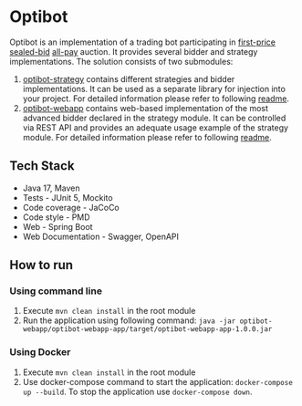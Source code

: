 # Optibot
Optibot is an implementation of a trading bot participating in [first-price sealed-bid](https://en.wikipedia.org/wiki/First-price_sealed-bid_auction) [all-pay](https://en.wikipedia.org/wiki/All-pay_auction) auction. 
It provides several bidder and strategy implementations.
The solution consists of two submodules:
1. [optibot-strategy](optibot-strategy) contains different strategies and bidder implementations. It can be used as a separate library for injection into your project. For detailed information please refer to following [readme](optibot-strategy/Readme.md).
2. [optibot-webapp](optibot-webapp) contains web-based implementation of the most advanced bidder declared in the strategy module. It can be controlled via REST API and provides an adequate usage example of the strategy module. For detailed information please refer to following [readme](optibot-webapp/Readme.md).

## Tech Stack
- Java 17, Maven
- Tests - JUnit 5, Mockito
- Code coverage - JaCoCo
- Code style - PMD
- Web - Spring Boot
- Web Documentation - Swagger, OpenAPI

## How to run
### Using command line 
1. Execute `mvn clean install` in the root module
2. Run the application using following command:
`java -jar optibot-webapp/optibot-webapp-app/target/optibot-webapp-app-1.0.0.jar`

### Using Docker
1. Execute `mvn clean install` in the root module
2. Use docker-compose command to start the application: `docker-compose up --build`.
To stop the application use `docker-compose down`.